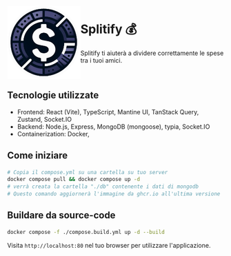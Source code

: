 <h1><img align="left" src="frontend/public/logo.png" width="170" /><br />Splitify 💰</h1>

Splitify ti aiuterà a dividere correttamente le spese tra i tuoi amici.

<br/>

## Tecnologie utilizzate
- Frontend: React (Vite), TypeScript, Mantine UI, TanStack Query, Zustand, Socket.IO
- Backend: Node.js, Express, MongoDB (mongoose), typia, Socket.IO
- Containerization: Docker, 

## Come iniziare
```bash
# Copia il compose.yml su una cartella su tuo server
docker compose pull && docker compose up -d
# verrà creata la cartella "./db" contenente i dati di mongodb
# Questo comando aggiornerà l'immagine da ghcr.io all'ultima versione
```

## Buildare da source-code
```bash
docker compose -f ./compose.build.yml up -d --build
```

Visita `http://localhost:80` nel tuo browser per utilizzare l'applicazione.

